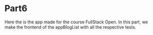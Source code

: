 # Part6
Here the is the app made for the course FullStack Open. In this part, we make the frontend of the appBlogList with all the respective tests.
